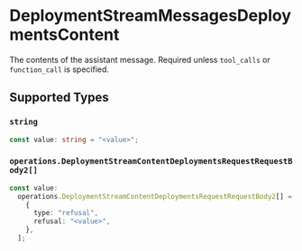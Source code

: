 # DeploymentStreamMessagesDeploymentsContent

The contents of the assistant message. Required unless `tool_calls` or `function_call` is specified.


## Supported Types

### `string`

```typescript
const value: string = "<value>";
```

### `operations.DeploymentStreamContentDeploymentsRequestRequestBody2[]`

```typescript
const value:
  operations.DeploymentStreamContentDeploymentsRequestRequestBody2[] = [
    {
      type: "refusal",
      refusal: "<value>",
    },
  ];
```

